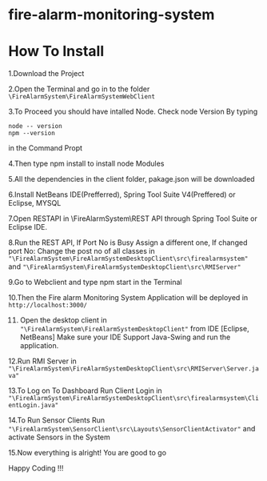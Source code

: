 # fire-alarm-monitoring-system

# How To Install

1.Download the Project

2.Open the Terminal and go in to the folder ```\FireAlarmSystem\FireAlarmSystemWebClient```

3.To Proceed you should have intalled Node. Check node Version By typing 
```
node -- version
npm --version
```
in the Command Propt

4.Then type npm install to install node Modules

5.All the dependencies in the client folder, pakage.json will be downloaded

6.Install NetBeans IDE(Prefferred), Spring Tool Suite V4(Preffered) or Eclipse, MYSQL

7.Open RESTAPI  in \FireAlarmSystem\REST API through Spring Tool Suite or Eclipse IDE.

8.Run the REST API, If Port No is Busy Assign a different one,
		If changed port No: Change the post no of all classes in ```"\FireAlarmSystem\FireAlarmSystemDesktopClient\src\firealarmsystem"``` 
		and ```"\FireAlarmSystem\FireAlarmSystemDesktopClient\src\RMIServer"```

9.Go to Webclient and type npm start in the Terminal

10.Then the Fire alarm Monitoring System Application will be deployed in ```http://localhost:3000/```

11. Open the desktop client in ```"\FireAlarmSystem\FireAlarmSystemDesktopClient"``` from IDE [Eclipse, NetBeans] Make sure your IDE Support Java-Swing and run the application.

12.Run RMI Server in ```"\FireAlarmSystem\FireAlarmSystemDesktopClient\src\RMIServer\Server.java"```

13.To Log on To Dashboard Run Client Login in ```"\FireAlarmSystem\FireAlarmSystemDesktopClient\src\firealarmsystem\ClientLogin.java"```

14.To Run Sensor Clients Run ```"\FireAlarmSystem\SensorClient\src\Layouts\SensorClientActivator"``` and activate Sensors in the System

15.Now everything is alright! You are good to go

   Happy Coding !!!

